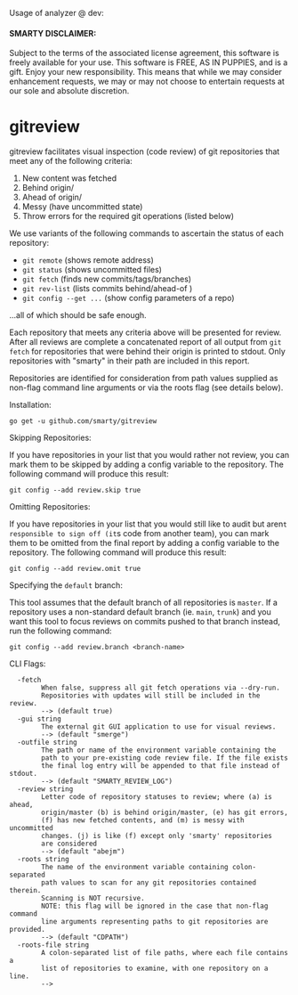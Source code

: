 Usage of analyzer @ dev:

#### SMARTY DISCLAIMER:

Subject to the terms of the associated license agreement, this
software is freely available for your use. This software is
FREE, AS IN PUPPIES, and is a gift. Enjoy your new
responsibility. This means that while we may consider
enhancement requests, we may or may not choose to entertain
requests at our sole and absolute discretion.

# gitreview

gitreview facilitates visual inspection (code review) of git
repositories that meet any of the following criteria:

1. New content was fetched
2. Behind origin/<default-branch>
3. Ahead of origin/<default-branch>
4. Messy (have uncommitted state)
5. Throw errors for the required git operations (listed below)

We use variants of the following commands to ascertain the
status of each repository:

- `git remote`           (shows remote address)
- `git status`           (shows uncommitted files)
- `git fetch`            (finds new commits/tags/branches)
- `git rev-list`         (lists commits behind/ahead-of <default-branch>)
- `git config --get ...` (show config parameters of a repo)

...all of which should be safe enough. 

Each repository that meets any criteria above will be
presented for review. After all reviews are complete a
concatenated report of all output from `git fetch` for
repositories that were behind their origin is printed to
stdout. Only repositories with "smarty" in their
path are included in this report.

Repositories are identified for consideration from path values
supplied as non-flag command line arguments or via the roots
flag (see details below).

Installation:

    go get -u github.com/smarty/gitreview


Skipping Repositories:

If you have repositories in your list that you would rather not review,
you can mark them to be skipped by adding a config variable to the
repository. The following command will produce this result:

    git config --add review.skip true


Omitting Repositories:

If you have repositories in your list that you would still like to audit
but aren`t responsible to sign off (it`s code from another team), you can 
mark them to be omitted from the final report by adding a config variable
to the repository. The following command will produce this result:

    git config --add review.omit true


Specifying the `default` branch:

This tool assumes that the default branch of all repositories is `master`.
If a repository uses a non-standard default branch (ie. `main`, `trunk`)
and you want this tool to focus  reviews on commits pushed to that branch
instead, run the following command:

	git config --add review.branch <branch-name>


CLI Flags:

```
  -fetch
    	When false, suppress all git fetch operations via --dry-run.
    	Repositories with updates will still be included in the review.
    	--> (default true)
  -gui string
    	The external git GUI application to use for visual reviews.
    	--> (default "smerge")
  -outfile string
    	The path or name of the environment variable containing the
    	path to your pre-existing code review file. If the file exists
    	the final log entry will be appended to that file instead of stdout.
    	--> (default "SMARTY_REVIEW_LOG")
  -review string
    	Letter code of repository statuses to review; where (a) is ahead,
    	origin/master (b) is behind origin/master, (e) has git errors,
    	(f) has new fetched contents, and (m) is messy with uncommitted
    	changes. (j) is like (f) except only 'smarty' repositories
    	are considered
    	--> (default "abejm")
  -roots string
    	The name of the environment variable containing colon-separated
    	path values to scan for any git repositories contained therein.
    	Scanning is NOT recursive.
    	NOTE: this flag will be ignored in the case that non-flag command
    	line arguments representing paths to git repositories are provided.
    	--> (default "CDPATH")
  -roots-file string
    	A colon-separated list of file paths, where each file contains a
    	list of repositories to examine, with one repository on a line.
    	-->
```
